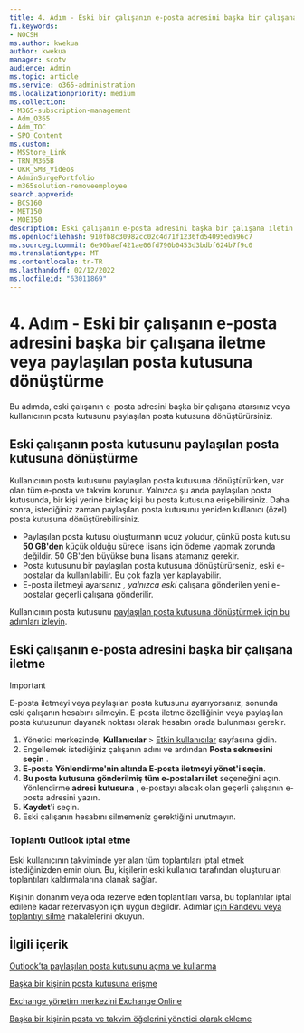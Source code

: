 ```yaml
---
title: 4. Adım - Eski bir çalışanın e-posta adresini başka bir çalışana iletme veya paylaşılan posta kutusuna dönüştürme
f1.keywords:
- NOCSH
ms.author: kwekua
author: kwekua
manager: scotv
audience: Admin
ms.topic: article
ms.service: o365-administration
ms.localizationpriority: medium
ms.collection:
- M365-subscription-management
- Adm_O365
- Adm_TOC
- SPO_Content
ms.custom:
- MSStore_Link
- TRN_M365B
- OKR_SMB_Videos
- AdminSurgePortfolio
- m365solution-removeemployee
search.appverid:
- BCS160
- MET150
- MOE150
description: Eski çalışanın e-posta adresini başka bir çalışana iletin veya paylaşılan posta kutusuna dönüştürmek için bu adımları izleyin.
ms.openlocfilehash: 910fb8c30982cc02c4d71f1236fd54095eda96c7
ms.sourcegitcommit: 6e90baef421ae06fd790b0453d3bdbf624b7f9c0
ms.translationtype: MT
ms.contentlocale: tr-TR
ms.lasthandoff: 02/12/2022
ms.locfileid: "63011869"
---
```

# <a name="step-4---forward-a-former-employees-email-to-another-employee-or-convert-to-a-shared-mailbox"></a>4. Adım - Eski bir çalışanın e-posta adresini başka bir çalışana iletme veya paylaşılan posta kutusuna dönüştürme

Bu adımda, eski çalışanın e-posta adresini başka bir çalışana atarsınız veya kullanıcının posta kutusunu paylaşılan posta kutusuna dönüştürürsiniz.

## <a name="convert-former-employees-mailbox-to-a-shared-mailbox"></a>Eski çalışanın posta kutusunu paylaşılan posta kutusuna dönüştürme

Kullanıcının posta kutusunu paylaşılan posta kutusuna dönüştürürken, var olan tüm e-posta ve takvim korunur. Yalnızca şu anda paylaşılan posta kutusunda, bir kişi yerine birkaç kişi bu posta kutusuna erişebilirsiniz. Daha sonra, istediğiniz zaman paylaşılan posta kutusunu yeniden kullanıcı (özel) posta kutusuna dönüştürebilirsiniz.

- Paylaşılan posta kutusu oluşturmanın ucuz yoludur, çünkü posta kutusu **50 GB'den** küçük olduğu sürece lisans için ödeme yapmak zorunda değildir. 50 GB'den büyükse buna lisans atamanız gerekir.
- Posta kutusunu bir paylaşılan posta kutusuna dönüştürürseniz, eski e-postalar da kullanılabilir. Bu çok fazla yer kaplayabilir.
- E-posta iletmeyi ayarsanız *, yalnızca eski* çalışana gönderilen yeni e-postalar geçerli çalışana gönderilir.

Kullanıcının posta kutusunu [paylaşılan posta kutusuna dönüştürmek için bu adımları izleyin](../email/convert-user-mailbox-to-shared-mailbox.md).

## <a name="forward-a-former-employees-email-to-another-employee"></a>Eski çalışanın e-posta adresini başka bir çalışana iletme

 > [!IMPORTANT]
 > E-posta iletmeyi veya paylaşılan posta kutusunu ayarıyorsanız, sonunda eski çalışanın hesabını silmeyin. E-posta iletme özelliğinin veya paylaşılan posta kutusunun dayanak noktası olarak hesabın orada bulunması gerekir.

1. Yönetici merkezinde, **Kullanıcılar** \> <a href="https://go.microsoft.com/fwlink/p/?linkid=834822" target="_blank">Etkin kullanıcılar</a> sayfasına gidin.
2. Engellemek istediğiniz çalışanın adını ve ardından **Posta sekmesini seçin** .
3. **E-posta Yönlendirme'nin altında** **E-posta iletmeyi yönet'i seçin**.
4. **Bu posta kutusuna gönderilmiş tüm e-postaları ilet** seçeneğini açın. Yönlendirme **adresi kutusuna** , e-postayı alacak olan geçerli çalışanın e-posta adresini yazın.
5. **Kaydet**'i seçin.
6. Eski çalışanın hesabını silmemeniz gerektiğini unutmayın.

### <a name="cancel-outlook-meetings"></a>Toplantı Outlook iptal etme

Eski kullanıcının takviminde yer alan tüm toplantıları iptal etmek istediğinizden emin olun. Bu, kişilerin eski kullanıcı tarafından oluşturulan toplantıları kaldırmalarına olanak sağlar.

Kişinin donanım veya oda rezerve eden toplantıları varsa, bu toplantılar iptal edilene kadar rezervasyon için uygun değildir. Adımlar [için Randevu veya toplantıyı silme](https://support.microsoft.com/office/delete-an-appointment-or-a-meeting-2703bfdb-9a07-4396-be3b-a9f79438455b) makalelerini okuyun.

## <a name="related-content"></a>İlgili içerik

[Outlook’ta paylaşılan posta kutusunu açma ve kullanma](https://support.microsoft.com/office/open-and-use-a-shared-mailbox-in-outlook-d94a8e9e-21f1-4240-808b-de9c9c088afd)

[Başka bir kişinin posta kutusuna erişme](https://support.microsoft.com/office/access-another-person-s-mailbox-a909ad30-e413-40b5-a487-0ea70b763081)

[Exchange yönetim merkezini Exchange Online](/exchange/exchange-admin-center)

[Başka bir kişinin posta ve takvim öğelerini yönetici olarak ekleme](https://support.microsoft.com/office/manage-another-person-s-mail-and-calendar-items-afb79d6b-2967-43b9-a944-a6b953190af5)
